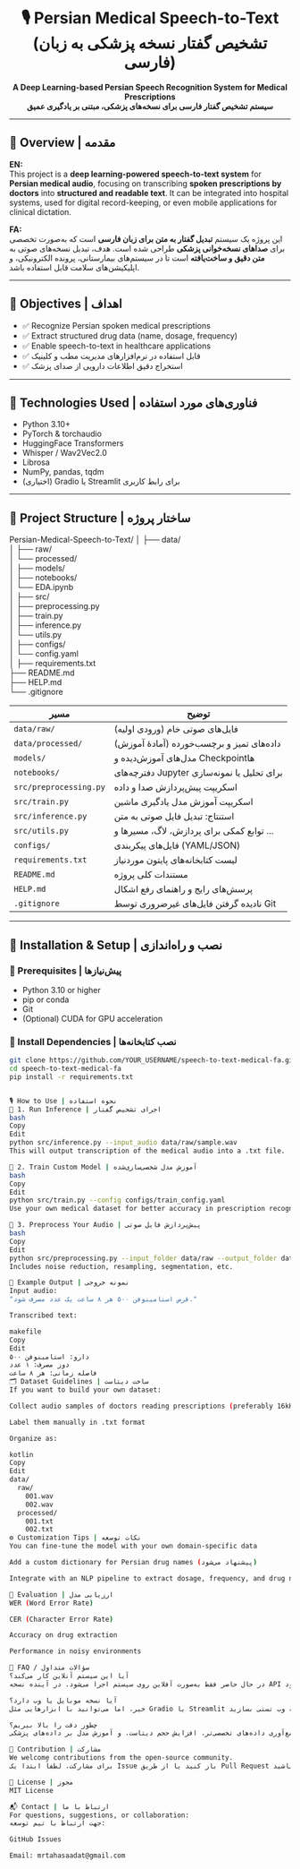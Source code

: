 <!-- Title and Badges -->
<h1 align="center">🎙️ Persian Medical Speech-to-Text (تشخیص گفتار نسخه پزشکی به زبان فارسی)</h1>

<p align="center">
  <b>A Deep Learning-based Persian Speech Recognition System for Medical Prescriptions</b><br>
  <b>سیستم تشخیص گفتار فارسی برای نسخه‌های پزشکی، مبتنی بر یادگیری عمیق</b>
</p>

---

## 🧠 Overview | مقدمه

**EN:**  
This project is a **deep learning-powered speech-to-text system** for **Persian medical audio**, focusing on transcribing **spoken prescriptions by doctors** into **structured and readable text**. It can be integrated into hospital systems, used for digital record-keeping, or even mobile applications for clinical dictation.

**FA:**  
این پروژه یک سیستم **تبدیل گفتار به متن برای زبان فارسی** است که به‌صورت تخصصی برای **صداهای نسخه‌خوانی پزشکی** طراحی شده است. هدف، تبدیل نسخه‌های صوتی به **متن دقیق و ساخت‌یافته** است تا در سیستم‌های بیمارستانی، پرونده الکترونیکی، و اپلیکیشن‌های سلامت قابل استفاده باشد.

---

## 🎯 Objectives | اهداف

- ✅ Recognize Persian spoken medical prescriptions  
- ✅ Extract structured drug data (name, dosage, frequency)  
- ✅ Enable speech-to-text in healthcare applications  
- ✅ قابل استفاده در نرم‌افزارهای مدیریت مطب و کلینیک  
- ✅ استخراج دقیق اطلاعات دارویی از صدای پزشک  

---

## 🧰 Technologies Used | فناوری‌های مورد استفاده

- Python 3.10+
- PyTorch & torchaudio
- HuggingFace Transformers
- Whisper / Wav2Vec2.0
- Librosa
- NumPy, pandas, tqdm
- (اختیاری) Gradio یا Streamlit برای رابط کاربری

---

## 🧱 Project Structure | ساختار پروژه



  
Persian-Medical-Speech-to-Text/
│
├── data/                          
│   ├── raw/                        
│   └── processed/                 
│
├── models/                        
│
├── notebooks/                   
│   └── EDA.ipynb                  
│
├── src/                            
│   ├── preprocessing.py           
│   ├── train.py                   
│   ├── inference.py                
│   └── utils.py                     
│
├── configs/                       
│   └── config.yaml                
│
├── requirements.txt                
├── README.md                     
├── HELP.md                        
└── .gitignore     


<table>
  <thead>
    <tr>
      <th>مسیر</th>
      <th>توضیح</th>
    </tr>
  </thead>
  <tbody>
    <tr>
      <td><code>data/raw/</code></td>
      <td>فایل‌های صوتی خام (ورودی اولیه)</td>
    </tr>
    <tr>
      <td><code>data/processed/</code></td>
      <td>داده‌های تمیز و برچسب‌خورده (آمادهٔ آموزش)</td>
    </tr>
    <tr>
      <td><code>models/</code></td>
      <td>مدل‌های آموزش‌دیده و Checkpointها</td>
    </tr>
    <tr>
      <td><code>notebooks/</code></td>
      <td>دفترچه‌های Jupyter برای تحلیل یا نمونه‌سازی</td>
    </tr>
    <tr>
      <td><code>src/preprocessing.py</code></td>
      <td>اسکریپت پیش‌پردازش صدا و داده</td>
    </tr>
    <tr>
      <td><code>src/train.py</code></td>
      <td>اسکریپت آموزش مدل یادگیری ماشین</td>
    </tr>
    <tr>
      <td><code>src/inference.py</code></td>
      <td>استنتاج: تبدیل فایل صوتی به متن</td>
    </tr>
    <tr>
      <td><code>src/utils.py</code></td>
      <td>توابع کمکی برای پردازش، لاگ، مسیرها و ...</td>
    </tr>
    <tr>
      <td><code>configs/</code></td>
      <td>فایل‌های پیکربندی (YAML/JSON)</td>
    </tr>
    <tr>
      <td><code>requirements.txt</code></td>
      <td>لیست کتابخانه‌های پایتون موردنیاز</td>
    </tr>
    <tr>
      <td><code>README.md</code></td>
      <td>مستندات کلی پروژه</td>
    </tr>
    <tr>
      <td><code>HELP.md</code></td>
      <td>پرسش‌های رایج و راهنمای رفع اشکال</td>
    </tr>
    <tr>
      <td><code>.gitignore</code></td>
      <td>نادیده گرفتن فایل‌های غیرضروری توسط Git</td>
    </tr>
  </tbody>
</table>



---

## 🚀 Installation & Setup | نصب و راه‌اندازی

### 📌 Prerequisites | پیش‌نیازها

- Python 3.10 or higher  
- pip or conda  
- Git  
- (Optional) CUDA for GPU acceleration  

### 🔧 Install Dependencies | نصب کتابخانه‌ها

```bash
git clone https://github.com/YOUR_USERNAME/speech-to-text-medical-fa.git
cd speech-to-text-medical-fa
pip install -r requirements.txt


🎙️ How to Use | نحوه استفاده
🔹 1. Run Inference | اجرای تشخیص گفتار
bash
Copy
Edit
python src/inference.py --input_audio data/raw/sample.wav
This will output transcription of the medical audio into a .txt file.

🔹 2. Train Custom Model | آموزش مدل شخصی‌سازی‌شده
bash
Copy
Edit
python src/train.py --config configs/train_config.yaml
Use your own medical dataset for better accuracy in prescription recognition.

🔹 3. Preprocess Your Audio | پیش‌پردازش فایل صوتی
bash
Copy
Edit
python src/preprocessing.py --input_folder data/raw --output_folder data/processed
Includes noise reduction, resampling, segmentation, etc.

💬 Example Output | نمونه خروجی
Input audio:
"قرص استامینوفن ۵۰۰ هر ۸ ساعت یک عدد مصرف شود."

Transcribed text:

makefile
Copy
Edit
دارو: استامینوفن ۵۰۰  
دوز مصرف: ۱ عدد  
فاصله زمانی: هر ۸ ساعت
🗂️ Dataset Guidelines | ساخت دیتاست
If you want to build your own dataset:

Collect audio samples of doctors reading prescriptions (preferably 16kHz mono .wav)

Label them manually in .txt format

Organize as:

kotlin
Copy
Edit
data/
  raw/
    001.wav
    002.wav
  processed/
    001.txt
    002.txt
⚙️ Customization Tips | نکات توسعه
You can fine-tune the model with your own domain-specific data

Add a custom dictionary for Persian drug names (پیشنهاد می‌شود)

Integrate with an NLP pipeline to extract dosage, frequency, and drug name

🧪 Evaluation | ارزیابی مدل
WER (Word Error Rate)

CER (Character Error Rate)

Accuracy on drug extraction

Performance in noisy environments

🙋 FAQ / سؤالات متداول
آیا این سیستم آنلاین کار می‌کند؟
در حال حاضر فقط به‌صورت آفلاین روی سیستم اجرا می‌شود. در آینده نسخه API ارائه می‌شود.

آیا نسخه موبایل یا وب دارد؟
خیر، اما می‌توانید با ابزارهایی مثل Gradio یا Streamlit یک نسخه وب تستی بسازید.

چطور دقت را بالا ببریم؟
با جمع‌آوری داده‌های تخصصی‌تر، افزایش حجم دیتاست، و آموزش مدل بر داده‌های پزشکی

🤝 Contribution | مشارکت
We welcome contributions from the open-source community.
برای مشارکت، لطفاً ابتدا یک Issue باز کنید یا از طریق Pull Request مشارکت داشته باشید.

📄 License | مجوز
MIT License

📬 Contact | ارتباط با ما
For questions, suggestions, or collaboration:
جهت ارتباط با تیم توسعه:

GitHub Issues

Email: mrtahasaadat@gmail.com
